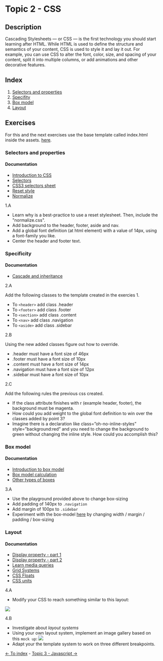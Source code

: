 # Topic 2 - CSS

## Description

Cascading Stylesheets — or CSS — is the first technology you should start learning after HTML. While HTML is used to define the structure and semantics of your content, CSS is used to style it and lay it out. For example, you can use CSS to alter the font, color, size, and spacing of your content, split it into multiple columns, or add animations and other decorative features.

## Index

1. [Selectors and properties](#selectors-and-properties)
2. [Specifity](#specificity)
3. [Box model](#box-model)
4. [Layout](#layout)

## Exercises

For this and the next exercises use the base template called index.html inside the assets. [here](../assets/index.html).

### Selectors and properties

#### Documentation

- [Introduction to CSS](https://developer.mozilla.org/en-US/docs/Learn/CSS)
- [Selectors](https://developer.mozilla.org/en-US/docs/Learn/CSS/Introduction_to_CSS/Selectors)
- [CSS3 selectors sheet](https://www.w3.org/TR/selectors-3/)
- [Reset style](https://meyerweb.com/eric/tools/css/reset/)
- [Normalize](http://necolas.github.io/normalize.css/)

1.A
- Learn why is a best-practice to use a reset stylesheet. Then, include the "normalize.css".
- Add background to the header, footer, aside and nav.
- Add a global font definition (at html element) with a value of 14px, using a font-family you like.
- Center the header and footer text.

### Specificity

#### Documentation

- [Cascade and inheritance](https://developer.mozilla.org/en-US/docs/Learn/CSS/Introduction_to_CSS/Cascade_and_inheritance#Specificity)

2.A

Add the following classes to the template created in the exercies 1.

- To ```<header>``` add class .header
- To ```<footer>``` add class .footer
- To ```<section>``` add class .content
- To ```<nav>``` add class .navigation
- To ```<aside>``` add class .sidebar

2.B

Using the new added classes figure out how to override.

- .header must have a font size of 46px
- .footer must have a font size of 10px
- .content must have a font size of 14px
- .navigation must have a font size of 12px
- .sidebar must have a font size of 10px

2.C

Add the following rules the previous css created.

- If the class attribute finishes with r (example header, footer), the background must be magenta.
- How could you add weight to the global font definition to win over the classes added by point 3?
- Imagine there is a declaration like class=”oh-no-inline-styles” style=”background:red” and you need to change the background to green without changing the inline style. How could you accomplish this?

### Box model

#### Documentation

- [Introduction to box model](https://developer.mozilla.org/en-US/docs/Learn/CSS/Styling_boxes/Box_model_recap)
- [Box model calculation](http://www.w3.org/TR/CSS21/box.html)
- [Other types of boxes](https://developer.mozilla.org/en-US/docs/Learn/CSS/Styling_boxes/Box_model_recap#Box_display_types)

3.A
- Use the playground provided above to change box-sizing
- Add padding of 140px to `.navigation`
- Add margin of 100px to `.sidebar`
- Experiment with the box-model [here](http://dabblet.com/gist/2986528) by changing width / margin / padding / box-sizing

### Layout

#### Documentation

- [Display property - part 1](http://learnlayout.com/display.html)
- [Display property - part 2](http://adamschwartz.co/magic-of-css/chapters/2-layout/)
- [Learn media queries](http://css-tricks.com/css-media-queries/)
- [Grid Systems](http://www.adamkaplan.me/grid/)
- [CSS Floats](http://alistapart.com/article/css-floats-101)
- [CSS units](http://alistapart.com/article/love-the-boring-bits-of-css)

4.A

- Modify your CSS to reach something similar to this layout:

![](https://raw.githubusercontent.com/globant-ui/css-lab/master/images/html5-structure.png)

4.B

- Investigate about _layout systems_
- Using your own layout system, implement an image gallery based on this `mock up`:
![](https://raw.githubusercontent.com/globant-ui/css-lab/master/images/example-layout.png?s=300)
- Adapt your the template system to work on three different breakpoints.

[<- To index](../README.md#title) - [Topic 3 - Javascript ->](./topic3.md)
